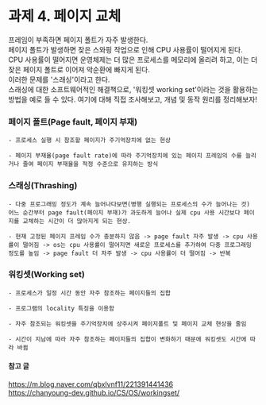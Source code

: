 # 과제 4. 페이지 교체
프레임이 부족하면 페이지 폴트가 자주 발생한다.  
페이지 폴트가 발생하면 잦은 스와핑 작업으로 인해 CPU 사용률이 떨어지게 된다.  
CPU 사용률이 떨어지면 운영체제는 더 많은 프로세스를 메모리에 올리려 하고, 이는 더 잦은 페이지 폴트로 이어져 악순환에 빠지게 된다.  
이러한 문제를 '스래싱'이라고 한다.  
스래싱에 대한 소프트웨어적인 해결책으로, '워킹셋 working set'이라는 것을 활용하는 방법을 예로 들 수 있다. 여기에 대해 직접 조사해보고, 개념 및 동작 원리를 정리해보자!


### 페이지 폴트(Page fault, 페이지 부재)
    - 프로세스 실행 시 참조할 페이지가 주기억장치에 없는 현상

    - 페이지 부재율(page fault rate)에 따라 주기억장치에 있는 페이지 프레임의 수를 늘리거나 줄여 페이지 부재율을 적정 수준으로 유지하는 방식


### 스래싱(Thrashing)
    - 다중 프로그래밍 정도가 계속 늘어나다보면(병행 실행되는 프로세스의 수가 늘어나는 것) 어느 순간부터 page fault(페이지 부재)가 과도하게 늘어나 실제 cpu 사용 시간보다 페이지를 교체하는 시간이 더 많아지게 되는 현상.  

    - 현재 고정된 페이지 프레임 수가 충분하지 않음 -> page fault 자주 발생 -> cpu 사용률이 떨어짐 -> os는 cpu 사용률이 떨어지면 새로운 프로세스를 추가하여 다중 프로그래밍 정도를 높임 -> page fault 더 자주 발생 -> cpu 사용률이 더 떨어짐 -> 반복

### 워킹셋(Working set)
    - 프로세스가 일정 시간 동안 자주 참조하는 페이지들의 집합

    - 프로그램의 locality 특징을 이용함

    - 자주 참조되는 워킹셋을 주기억장치에 상주시켜 페이지폴트 및 페이지 교체 현상을 줄임

    - 시간이 지남에 따라 자주 참조하는 페이지들의 집합이 변화하기 때문에 워킹셋도 시간에 따라 바뀜
    

#### 참고 글
  https://m.blog.naver.com/qbxlvnf11/221391441436  
  https://chanyoung-dev.github.io/CS/OS/workingset/
  